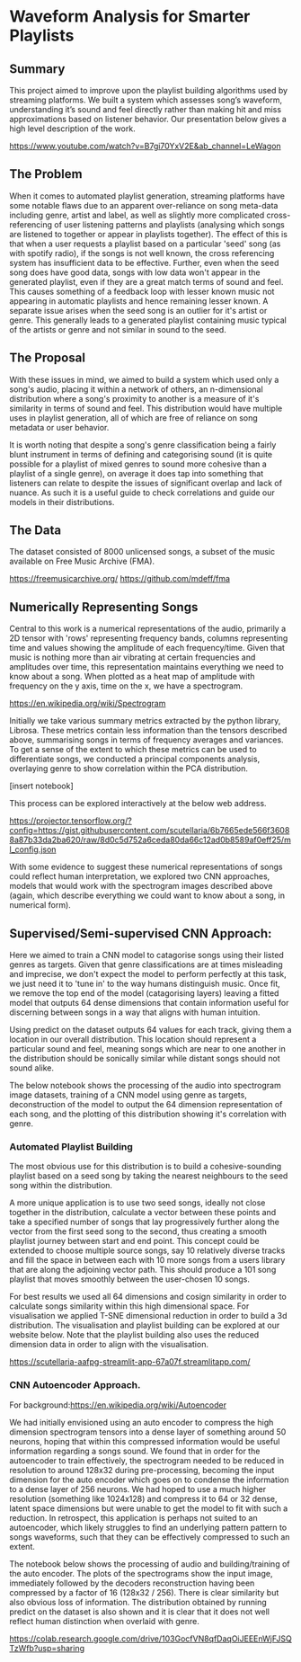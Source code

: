 # Waveform Analysis for Smarter Playlists

## Summary

This project aimed to improve upon the playlist building algorithms used by streaming platforms. We built a system which assesses song’s waveform, understanding it’s sound and feel directly rather than making hit and miss approximations based on listener behavior. Our presentation below gives a high level description of the work.

https://www.youtube.com/watch?v=B7gi70YxV2E&ab_channel=LeWagon


## The Problem

When it comes to automated playlist generation, streaming platforms have some notable flaws due to an apparent over-reliance on song meta-data including genre, artist and label, as well as slightly more complicated cross-referencing of user listening patterns and playlists (analysing which songs are listened to together or appear in playlists together). The effect of this is that when a user requests a playlist based on a particular 'seed' song (as with spotify radio), if the songs is not well known, the cross referencing system has insufficient data to be effective. Further, even when the seed song does have good data, songs with low data won't appear in the generated playlist, even if they are a great match terms of sound and feel. This causes something of a feedback loop with lesser known music not appearing in automatic playlists and hence remaining lesser known. A separate issue arises when the seed song is an outlier for it's artist or genre. This generally leads to a generated playlist containing music typical of the artists or genre and not similar in sound to the seed.

## The Proposal

With these issues in mind, we aimed to build a system which used only a song's audio, placing it within a network of others, an n-dimensional distribution where a song's proximity to another is a measure of it's similarity in terms of sound and feel. This distribution would have multiple uses in playlist generation, all of which are free of reliance on song metadata or user behavior.

It is worth noting that despite a song's genre classification being a fairly blunt instrument in terms of defining and categorising sound (it is quite possible for a playlist of mixed genres to sound more cohesive than a playlist of a single genre), on average it does tap into something that listeners can relate to despite the issues of significant overlap and lack of nuance. As such it is a useful guide to check correlations and guide our models in their distributions.

## The Data

The dataset consisted of 8000 unlicensed songs, a subset of the music available on Free Music Archive (FMA).

https://freemusicarchive.org/
https://github.com/mdeff/fma

## Numerically Representing Songs

Central to this work is a numerical representations of the audio, primarily a 2D tensor with 'rows' representing frequency bands, columns representing time and values showing the amplitude of each frequency/time. Given that music is nothing more than air vibrating at certain frequencies and amplitudes over time, this representation maintains everything we need to know about a song. When plotted as a heat map of amplitude with frequency on the y axis, time on the x, we have a spectrogram.

https://en.wikipedia.org/wiki/Spectrogram

Initially we take various summary metrics extracted by the python library, Librosa. These metrics contain less information than the tensors described above, summarising songs in terms of frequency averages and variances. To get a sense of the extent to which these metrics can be used to differentiate songs, we conducted a principal components analysis, overlaying genre to show correlation within the PCA distribution.

[insert notebook]

This process can be explored interactively at the below web address.

https://projector.tensorflow.org/?config=https://gist.githubusercontent.com/scutellaria/6b7665ede566f36088a87b33da2ba620/raw/8d0c5d752a6ceda80da66c12ad0b8589af0eff25/ml_config.json

With some evidence to suggest these numerical representations of songs could reflect human interpretation, we explored two CNN approaches, models that would work with the spectrogram images described above (again, which describe everything we could want to know about a song, in numerical form).

## Supervised/Semi-supervised CNN Approach:
Here we aimed to train a CNN model to catagorise songs using their listed genres as targets. Given that genre classifications are at times misleading and imprecise, we don't expect the model to perform perfectly at this task, we just need it to 'tune in' to the way humans distinguish music. Once fit, we remove the top end of the model (catagorising layers) leaving a fitted model that outputs 64 dense dimensions that contain information useful for discerning between songs in a way that aligns with human intuition.

Using predict on the dataset outputs 64 values for each track, giving them a location in our overall distribution. This location should represent a particular sound and feel, meaning songs which are near to one another in the distribution should be sonically similar while distant songs should not sound alike.

The below notebook shows the processing of the audio into spectrogram image datasets, training of a CNN model using genre as targets, deconstruction of the model to output the 64 dimension representation of each song, and the plotting of this distribution showing it's correlation with genre.

### Automated Playlist Building
The most obvious use for this distribution is to build a cohesive-sounding playlist based on a seed song by taking the nearest neighbours to the seed song within the distribution.

A more unique application is to use two seed songs, ideally not close together in the distribution, calculate a vector between these points and take a specified number of songs that lay progressively further along the vector from the first seed song to the second, thus creating a smooth playlist journey between start and end point. This concept could be extended to choose multiple source songs, say 10 relatively diverse tracks and fill the space in between each with 10 more songs from a users library that are along the adjoining vector path. This should produce a 101 song playlist that moves smoothly between the user-chosen 10 songs.

For best results we used all 64 dimensions and cosign similarity in order to calculate songs similarity within this high dimensional space. For visualisation we applied T-SNE dimensional reduction in order to build a 3d distribution. The visualisation and playlist building can be explored at our website below. Note that the playlist building also uses the reduced dimension data in order to align with the visualisation.

https://scutellaria-aafpg-streamlit-app-67a07f.streamlitapp.com/

### CNN Autoencoder Approach.
For background:https://en.wikipedia.org/wiki/Autoencoder

We had initially envisioned using an auto encoder to compress the high dimension spectrogram tensors into a dense layer of something around 50 neurons, hoping that within this compressed information would be useful information regarding a songs sound. We found that in order for the autoencoder to train effectively, the spectrogram needed to be reduced in resolution to around 128x32 during pre-processing, becoming the input dimension for the auto encoder which goes on to condense the information to a dense layer of 256 neurons. We had hoped to use a much higher resolution (something like 1024x128) and compress it to 64 or 32 dense, latent space dimensions but were unable to get the model to fit with such a reduction. In retrospect, this application is perhaps not suited to an autoencoder, which likely struggles to find an underlying pattern pattern to songs waveforms, such that they can be effectively compressed to such an extent.

The notebook below shows the processing of audio and building/training of the auto encoder. The plots of the spectrograms show the input image, immediately followed by the decoders reconstruction having been compressed by a factor of 16 (128x32 / 256). There is clear similarity but also obvious loss of information. The distribution obtained by running predict on the dataset is also shown and it is clear that it does not well reflect human distinction when overlaid with genre.

https://colab.research.google.com/drive/103GocfVN8qfDaqOiJEEEnWjFJSQTzWfb?usp=sharing
